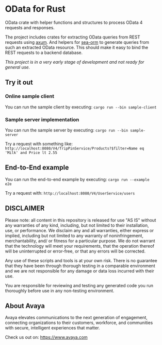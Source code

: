# OData for Rust

OData crate with helper functions and structures to process OData 4 requests and responses.

The project includes crates for extracting OData queries from REST requests using [axum](https://docs.rs/axum/latest/axum/).
And helpers for [sea-orm](https://docs.rs/sea-orm/latest/sea_orm/index.html) to generate queries from such an extracted OData resource. This should make it easy to bind the REST requests to a backend database.

_This project is in a very early stage of development and not ready for general use._

## Try it out

### Online sample client
You can run the sample client by executing: `cargo run --bin sample-client`

### Sample server implementation
You can run the sample server by executing: `cargo run --bin sample-server`

Try a request with something like: `http://localhost:8080/V4/TripPinService/Products?$filter=Name eq 'Milk' and Price lt 2.55`

## End-to-End example
You can run the end-to-end example by executing: `cargo run --example e2e`

Try a request with: `http://localhost:8080/V4/UserService/users`

## DISCLAIMER

Please note: all content in this repository is released for use "AS IS" without any warranties of any kind, including, but not limited to their installation, use, or performance. We disclaim any and all warranties, either express or implied, including but not limited to any warranty of noninfringement, merchantability, and/ or fitness for a particular purpose. We do not warrant that the technology will meet your requirements, that the operation thereof will be uninterrupted or error-free, or that any errors will be corrected.

Any use of these scripts and tools is at your own risk. There is no guarantee that they have been through thorough testing in a comparable environment and we are not responsible for any damage or data loss incurred with their use.

You are responsible for reviewing and testing any generated code you run thoroughly before use in any non-testing environment.

## About Avaya

Avaya elevates communications to the next generation of engagement, connecting organizations to their customers, workforce, and communities with secure, intelligent experiences that matter.

Check us out on: https://www.avaya.com
